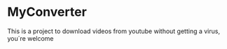 # MyConverter
This is a project to download videos from youtube without getting a virus, you´re welcome
